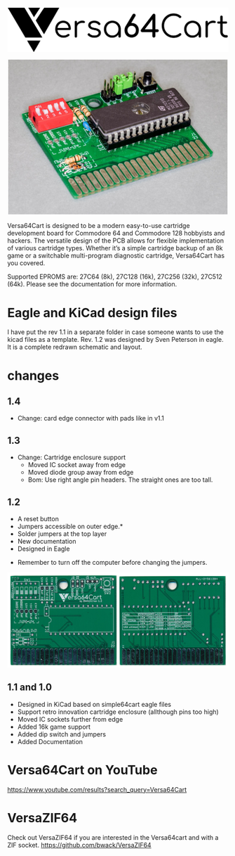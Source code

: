 
![logo](v1.2&#32;(eagle)/pictures/logo.png)

<p align="center"><img src="v1.2&#32;(eagle)/pictures/DSC_0501-2.JPG" alt="boardimage_v1_2" width="500"/></p>

Versa64Cart is designed to be a modern easy-to-use cartridge development board for Commodore 64 and Commodore 128 hobbyists and hackers. The versatile design of the PCB allows for flexible implementation of various cartridge types. Whether it’s a simple cartridge backup of an 8k game or a switchable multi-program diagnostic cartridge, Versa64Cart has you covered.

Supported EPROMS are: 27C64 (8k), 27C128 (16k), 27C256 (32k), 27C512 (64k).
Please see the documentation for more information.

# Eagle and KiCad design files
I have put the rev 1.1 in a separate folder in case someone wants to use the kicad files as a template.
Rev. 1.2 was designed by Sven Peterson in eagle. It is a complete redrawn schematic and layout.

# changes
## 1.4
- Change: card edge connector with pads like in v1.1

## 1.3
- Change: Cartridge enclosure support
  - Moved IC socket away from edge
  - Moved diode group away from edge
  - Bom: Use right angle pin headers. The straight ones are too tall.
  
## 1.2
- A reset button
- Jumpers accessible on outer edge.*
- Solder jumpers at the top layer
- New documentation
- Designed in Eagle
* Remember to turn off the computer before changing the jumpers.

![boardimages](v1.2&#32;(eagle)/pictures/Versa64Cart_scan_both_sides.jpg)

## 1.1 and 1.0

- Designed in KiCad based on simple64cart eagle files
- Support retro innovation cartridge enclosure (allthough pins too high)
- Moved IC sockets further from edge
- Added 16k game support
- Added dip switch and jumpers
- Added Documentation

# Versa64Cart on YouTube

https://www.youtube.com/results?search_query=Versa64Cart

# VersaZIF64
Check out VersaZIF64 if you are interested in the Versa64cart and with a ZIF socket.
https://github.com/bwack/VersaZIF64
